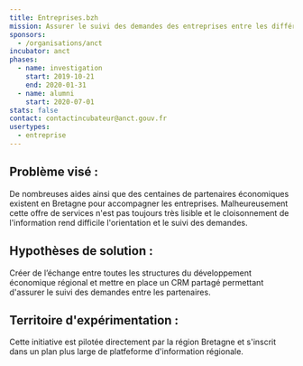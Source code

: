 ```yaml
---
title: Entreprises.bzh
mission: Assurer le suivi des demandes des entreprises entre les différents partenaires économiques régionaux
sponsors:
  - /organisations/anct
incubator: anct
phases:
  - name: investigation
    start: 2019-10-21
    end: 2020-01-31
  - name: alumni
    start: 2020-07-01
stats: false
contact: contactincubateur@anct.gouv.fr
usertypes:
  - entreprise
---
```

## Problème visé :

De nombreuses aides ainsi que des centaines de partenaires économiques existent en Bretagne pour accompagner les entreprises.
Malheureusement cette offre de services n'est pas toujours très lisible et le cloisonnement de l'information rend difficile l'orientation et le suivi des demandes.

## Hypothèses de solution :

Créer de l’échange entre toutes les structures du développement économique régional et mettre en place un CRM partagé permettant d'assurer le suivi des demandes entre les partenaires.

## Territoire d'expérimentation :

Cette initiative est pilotée directement par la région Bretagne et s'inscrit dans un plan plus large de platfeforme d'information régionale.
